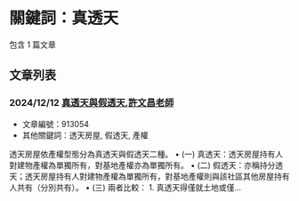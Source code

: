 # 關鍵詞：真透天

包含 1 篇文章

## 文章列表

### 2024/12/12 [真透天與假透天,許文昌老師](../../articles/913054_%E7%9C%9F%E9%80%8F%E5%A4%A9%E8%88%87%E5%81%87%E9%80%8F%E5%A4%A9%2C%E8%A8%B1%E6%96%87%E6%98%8C%E8%80%81%E5%B8%AB.md)
- 文章編號：913054
- 其他關鍵詞：透天房屋, 假透天, 產權

透天房屋依產權型態分為真透天與假透天二種。 • (一) 真透天：透天房屋持有人對建物產權為單獨所有，對基地產權亦為單獨所有。 • (二) 假透天：亦稱持分透天；透天房屋持有人對建物產權為單獨所有，對基地產權則與該社區其他房屋持有人共有（分別共有）。 • (三) 兩者比較： 1. 真透天得僅就土地或僅...

